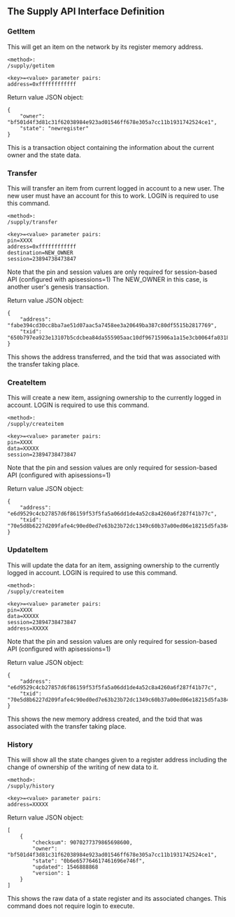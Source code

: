 The Supply API Interface Definition
-----------------------------------

### GetItem

This will get an item on the network by its register memory address.

```
<method>:
/supply/getitem

<key>=<value> parameter pairs:
address=0xffffffffffff
```

Return value JSON object:
```
{
    "owner": "bf501d4f3d81c31f62038984e923ad01546ff678e305a7cc11b1931742524ce1",
    "state": "newregister"
}
```

This is a transaction object containing the information about the current owner and the state data.

### Transfer

This will transfer an item from current logged in account to a new user. The new user must have an account for this to work.
LOGIN is required to use this command.

```
<method>:
/supply/transfer

<key>=<value> parameter pairs:
pin=XXXX
address=0xffffffffffff
destination=NEW_OWNER
session=23894738473847
```

Note that the pin and session values are only required for session-based API (configured with apisessions=1)
The NEW_OWNER in this case, is another user's genesis transaction.

Return value JSON object:
```
{
    "address": "fabe394cd30cc8ba7ae51d07aac5a7458ee3a20649ba387c80df5515b2817769",
    "txid": "650b797ea923e13107b5cdcbea84da555905aac10df96715906a1a15e3cb0064fa0318f5a03a40c2f0e1c3c6c1ce5bbcacdd99752b0e72384f154b440a4c2337"
}
```

This shows the address transferred, and the txid that was associated with the transfer taking place.

### CreateItem

This will create a new item, assigning ownership to the currently logged in account.
LOGIN is required to use this command.

```
<method>:
/supply/createitem

<key>=<value> parameter pairs:
pin=XXXX
data=XXXXX
session=23894738473847
```

Note that the pin and session values are only required for session-based API (configured with apisessions=1)

Return value JSON object:
```
{
    "address": "e6d9529c4cb27857d6f86159f53f5fa5a06dd1de4a52c8a4260a6f287f41b77c",
    "txid": "70e5d8b6227d209fafe4c90ed0ed7e63b23b72dc1349c60b37a00ed06e18215d5fa384da1b6522e24cb1467b11b0b0e8ac4e9db8374f09718ab1218e8da33a11"
}
```

### UpdateItem

This will update the data for an item, assigning ownership to the currently logged in account.
LOGIN is required to use this command.

```
<method>:
/supply/createitem

<key>=<value> parameter pairs:
pin=XXXX
data=XXXXX
session=23894738473847
address=XXXXX
```

Note that the pin and session values are only required for session-based API (configured with apisessions=1)

Return value JSON object:
```
{
    "address": "e6d9529c4cb27857d6f86159f53f5fa5a06dd1de4a52c8a4260a6f287f41b77c",
    "txid": "70e5d8b6227d209fafe4c90ed0ed7e63b23b72dc1349c60b37a00ed06e18215d5fa384da1b6522e24cb1467b11b0b0e8ac4e9db8374f09718ab1218e8da33a11"
}
```

This shows the new memory address created, and the txid that was associated with the transfer taking place.

### History

This will show all the state changes given to a register address including the change of ownership of the writing of new data to it.

```
<method>:
/supply/history

<key>=<value> parameter pairs:
address=XXXXX
```

Return value JSON object:   
```
[
    {
        "checksum": 9070277379865698600,
        "owner": "bf501d4f3d81c31f62038984e923ad01546ff678e305a7cc11b1931742524ce1",
        "state": "0b6e657764617461696e746f",
        "updated": 1546888868
        "version": 1
    }
]
```

This shows the raw data of a state register and its associated changes. This command does not require login to execute.
